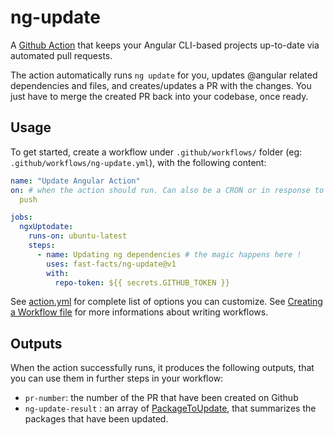 
# ng-update

A [Github Action](https://github.com/features/actions) that keeps your Angular CLI-based projects up-to-date via automated pull requests.

The action automatically runs `ng update` for you, updates @angular related dependencies and files, and creates/updates a PR with the changes.
You just have to merge the created PR back into your codebase, once ready.

## Usage

To get started, create a workflow under `.github/workflows/` folder (eg: `.github/workflows/ng-update.yml`), with the following content:

``` yaml
name: "Update Angular Action"
on: # when the action should run. Can also be a CRON or in response to external events. see https://git.io/JeBz1
  push

jobs:
  ngxUptodate:
    runs-on: ubuntu-latest
    steps:
      - name: Updating ng dependencies # the magic happens here !
        uses: fast-facts/ng-update@v1
        with:
          repo-token: ${{ secrets.GITHUB_TOKEN }}

```

See [action.yml](action.yml) for complete list of options you can customize.
See [Creating a Workflow file](https://help.github.com/en/github/automating-your-workflow-with-github-actions/configuring-a-workflow#creating-a-workflow-file) for more informations about writing workflows.

## Outputs

When the action successfully runs, it produces the following outputs, that you can use them in further steps in your workflow:

* `pr-number`: the number of the PR that have been created on Github
* `ng-update-result` : an array of [PackageToUpdate](src/ngupdate.service.ts#L7), that summarizes the packages that have been updated.

